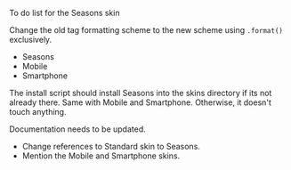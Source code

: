 To do list for the Seasons skin

Change the old tag formatting scheme to the new scheme using `.format()` exclusively.
 - Seasons
 - Mobile
 - Smartphone

The install script should install Seasons into the skins directory if its not already there.
Same with Mobile and Smartphone. Otherwise, it doesn't touch anything.

Documentation needs to be updated.
 - Change references to Standard skin to Seasons.
 - Mention the Mobile and Smartphone skins.
